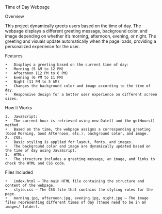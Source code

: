 Time of Day Webpage

Overview

This project dynamically greets users based on the time of day. The webpage displays a different greeting message, background color, and image depending on whether it’s morning, afternoon, evening, or night. The greeting and visuals update automatically when the page loads, providing a personalized experience for the user.

Features

	•	Displays a greeting based on the current time of day:
	•	Morning (5 AM to 12 PM)
	•	Afternoon (12 PM to 6 PM)
	•	Evening (6 PM to 11 PM)
	•	Night (11 PM to 5 AM)
	•	Changes the background color and image according to the time of day.
	•	Responsive design for a better user experience on different screen sizes.

How It Works

	1.	JavaScript:
	•	The current hour is retrieved using new Date() and the getHours() method.
	•	Based on the time, the webpage assigns a corresponding greeting (Good Morning, Good Afternoon, etc.), background color, and image.
	2.	CSS:
	•	Basic styling is applied for layout, fonts, and images.
	•	The background color and image are dynamically updated based on the time of day using JavaScript.
	3.	HTML:
	•	The structure includes a greeting message, an image, and links to check the HTML and CSS code.

Files Included

	•	index.html – The main HTML file containing the structure and content of the webpage.
	•	style.css – The CSS file that contains the styling rules for the page.
	•	morning.jpg, afternoon.jpg, evening.jpg, night.jpg – The image files representing different times of day (these need to be in an images/ folder).
